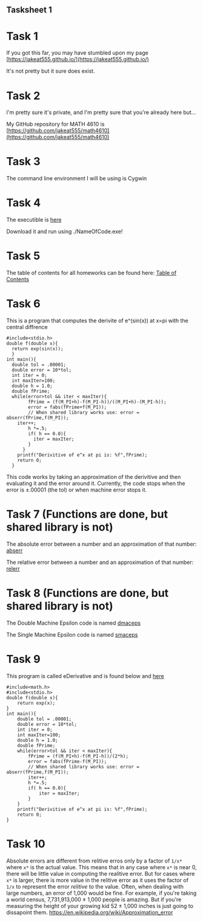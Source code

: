 ## Tasksheet 1

# Task 1

If you got this far, you may have stumbled upon my page [https://jakeat555.github.io/](https://jakeat555.github.io/)

It's not pretty but it sure does exist.

# Task 2

I'm pretty sure it's private, and I'm pretty sure that you're already here but...

My GitHub repository for MATH 4610 is [https://github.com/jakeat555/math4610](https://github.com/jakeat555/math4610)

# Task 3

The command line environment I will be using is Cygwin

# Task 4

The executible is [here](https://github.com/jakeat555/math4610/blob/master/SharedLibrary/NameOfCode.exe)

Download it and run using ./NameOfCode.exe!

# Task 5

The table of contents for all homeworks can be found here: [Table of Contents](https://github.com/jakeat555/math4610/blob/master/Tasksheets/TableOfContents.md)

# Task 6

This is a program that computes the derivite of e^(sin(x)) at x=pi with the central diffrence

  ```#include<math.h>
  #include<stdio.h>
  double f(double x){
    return exp(sin(x));
    }
  int main(){
    double tol = .00001;
    double error = 10*tol;
    int iter = 0;
    int maxIter=100;
    double h = 1.0;
    double fPrime;
    while(error>tol && iter < maxIter){
		  fPrime = (f(M_PI+h)-f(M_PI-h))/((M_PI+h)-(M_PI-h));
		  error = fabs(fPrime+f(M_PI));
		  // When shared library works use: error = abserr(fPrime,f(M_PI));
      iter++;
		  h *=.5;
		  if( h == 0.0){
		  	iter = maxIter;
		  }
	    }
	  printf("Derivitive of e^x at pi is: %f",fPrime);
	  return 0;
    }
```
This code works by taking an approximation of the derivitive and then evaluating it and the error around it. Currently, the code stops
when the error is ±.00001 (the tol) or when machine error stops it.
  

# Task 7 (Functions are done, but shared library is not)

The absolute error between a number and an approximation of that number: [abserr](https://github.com/jakeat555/math4610/blob/master/SoftwareManual/abserr.md)

The relative error between a number and an approximation of that number: [relerr](https://github.com/jakeat555/math4610/blob/master/SoftwareManual/relerr.md)

# Task 8 (Functions are done, but shared library is not)

The Double Machine Epsilon code is named [dmaceps](https://github.com/jakeat555/math4610/blob/master/SoftwareManual/dmaceps.md)

The Single Machine Epsilon code is named [smaceps](https://github.com/jakeat555/math4610/blob/master/SoftwareManual/smaceps.md)

# Task 9

This program is called eDerivative and is found below and [here](https://github.com/jakeat555/math4610/blob/master/SharedLibrary/eDerivative.cpp)

```
#include<math.h>
#include<stdio.h>
double f(double x){
	return exp(x);
}
int main(){
	double tol = .00001;
	double error = 10*tol;
	int iter = 0;
	int maxIter=100;
	double h = 1.0;
	double fPrime;
	while(error>tol && iter < maxIter){
		fPrime = (f(M_PI+h)-f(M_PI-h))/(2*h);
		error = fabs(fPrime-f(M_PI));
		// When shared library works use: error = abserr(fPrime,f(M_PI));
		iter++;
		h *=.5;
		if( h == 0.0){
			iter = maxIter;
		}
	}
	printf("Derivitive of e^x at pi is: %f",fPrime);
	return 0;
}
```

# Task 10
Absolute errors are different from relitive erros only by a factor of `1/x*` where `x*` is the actual value. This means that in any case where `x*` is near 0, there will be little value in computing the realitive error. But for cases where `x*` is larger, there is more value in the relitive error as it uses the factor of `1/x` to represent the error *relitive* to the value. Often, when dealing with large numbers, an error of 1,000 would be fine. For example, if you're taking a world census, 7,731,913,000 ± 1,000 people is amazing. But if you're measuring the height of your growing kid 52 ± 1,000 inches is just going to dissapoint them.
https://en.wikipedia.org/wiki/Approximation_error
